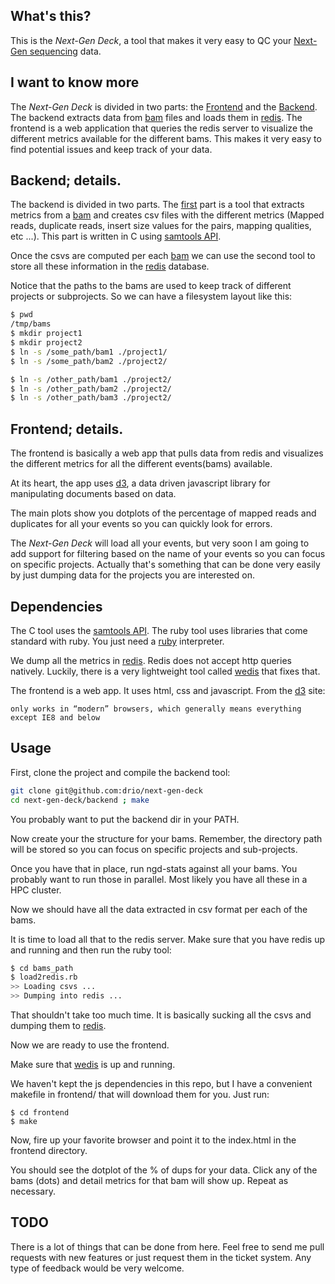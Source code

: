 ## What's this?

This is the *Next-Gen Deck*, a tool that makes it very easy to QC your
[Next-Gen sequencing](http://en.wikipedia.org/wiki/DNA_sequencing) data.

## I want to know more

The *Next-Gen Deck* is divided in two parts: the [Frontend](XXXXXX)
and the [Backend](XXXX). The backend extracts data from
[bam](http://samtools.sourceforge.net/SAM1.pdf) files and loads them
in [redis](http://redis.io/). The frontend is a web application that
queries the redis server to visualize the different metrics available
for the different bams. This makes it very easy to find potential issues
and keep track of your data.

## Backend; details.

The backend is divided in two parts. The [first](XXXXXXX) part is a tool
that extracts metrics from a [bam](http://samtools.sourceforge.net/SAM1.pdf)
and creates csv files with the different metrics (Mapped reads, duplicate reads,
insert size values for the pairs, mapping qualities, etc ...). This part is
written in C using [samtools API](http://samtools.sourceforge.net/samtools-c.shtml).

Once the csvs are computed per each
[bam](http://samtools.sourceforge.net/SAM1.pdf) we can use the second tool to
store all these information in the [redis](http://redis.io) database.

Notice that the paths to the bams are used to keep track of different projects
or subprojects. So we can have a filesystem layout like this:

```bash
$ pwd
/tmp/bams
$ mkdir project1
$ mkdir project2
$ ln -s /some_path/bam1 ./project1/
$ ln -s /some_path/bam2 ./project2/

$ ln -s /other_path/bam1 ./project2/
$ ln -s /other_path/bam2 ./project2/
$ ln -s /other_path/bam3 ./project2/
```

## Frontend; details.

The frontend is basically a web app that pulls data from redis and visualizes
the different metrics for all the different events(bams) available.

At its heart, the app uses [d3](http://d3js.org/), a data driven javascript
library for manipulating documents based on data.

The main plots show you dotplots of the percentage of mapped reads and
duplicates for all your events so you can quickly look for errors.

The *Next-Gen Deck* will load all your events, but very soon I am going to
add support for filtering based on the name of your events so you can focus
on specific projects. Actually that's something that can be done very easily
by just dumping data for the projects you are interested on.


## Dependencies

The C tool uses the [samtools API](http://samtools.sourceforge.net/samtools-c.shtml).
The ruby tool uses libraries that come standard with ruby. You just need a
[ruby](http://www.ruby-lang.org/en/) interpreter.

We dump all the metrics in [redis](http://redis.io). Redis does not accept
http queries natively. Luckily, there is a very lightweight tool called
[wedis](https://github.com/nicolasff/webdis) that fixes that.

The frontend is a web app. It uses html, css and javascript. From the
[d3](http://d3js.org/) site:

```
only works in “modern” browsers, which generally means everything except IE8 and below
```

## Usage

First, clone the project and compile the backend tool:

```bash
git clone git@github.com:drio/next-gen-deck
cd next-gen-deck/backend ; make
```

You probably want to put the backend dir in your PATH.

Now create your the structure for your bams. Remember, the directory path will be
stored so you can focus on specific projects and sub-projects.

Once you have that in place, run ngd-stats against all your bams. You probably
want to run those in parallel. Most likely you have all these in a HPC cluster.

Now we should have all the data extracted in csv format per each of the bams.

It is time to load all that to the redis server. Make sure that you have redis
up and running and then run the ruby tool:

```bash
$ cd bams_path
$ load2redis.rb
>> Loading csvs ...
>> Dumping into redis ...
```

That shouldn't take too much time. It is basically sucking all the csvs and
dumping them to [redis](http://redis.io).

Now we are ready to use the frontend.

Make sure that [wedis](https://github.com/nicolasff/webdis) is up and running.

We haven't kept the js dependencies in this repo, but I have a convenient
makefile in frontend/ that will download them for you. Just run:

```
$ cd frontend
$ make
```

Now, fire up your favorite browser and point it to the index.html in
the frontend directory.

You should see the dotplot of the % of dups for your data. Click any of the
bams (dots) and detail metrics for that bam will show up. Repeat as necessary.

## TODO

There is a lot of things that can be done from here. Feel free to send me
pull requests with new features or just request them in the ticket system.
Any type of feedback would be very welcome.
